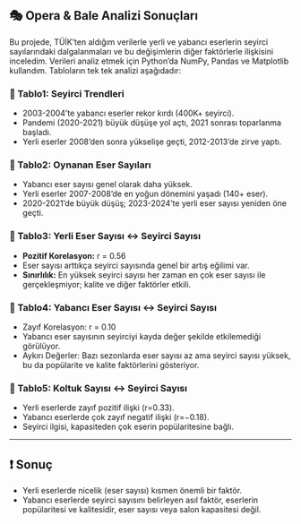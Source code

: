 ## 🎭 Opera & Bale Analizi Sonuçları

Bu projede, TÜİK’ten aldığım verilerle yerli ve yabancı eserlerin seyirci sayılarındaki dalgalanmaları ve bu değişimlerin diğer faktörlerle ilişkisini inceledim. Verileri analiz etmek için Python’da NumPy, Pandas ve Matplotlib kullandım. Tabloların tek tek analizi aşağıdadır:

### 📌 Tablo1: Seyirci Trendleri
- 2003-2004’te yabancı eserler rekor kırdı (400K+ seyirci).  
- Pandemi (2020-2021) büyük düşüşe yol açtı, 2021 sonrası toparlanma başladı.  
- Yerli eserler 2008’den sonra yükselişe geçti, 2012-2013’de zirve yaptı.  

### 📌 Tablo2: Oynanan Eser Sayıları
- Yabancı eser sayısı genel olarak daha yüksek.  
- Yerli eserler 2007-2008’de en yoğun dönemini yaşadı (140+ eser).  
- 2020-2021’de büyük düşüş; 2023-2024’te yerli eser sayısı yeniden öne geçti.  

### 📌 Tablo3: Yerli Eser Sayısı ↔ Seyirci Sayısı
- **Pozitif Korelasyon:** r = 0.56  
- Eser sayısı arttıkça seyirci sayısında genel bir artış eğilimi var.  
- **Sınırlılık:** En yüksek seyirci sayısı her zaman en çok eser sayısı ile gerçekleşmiyor; kalite ve diğer faktörler etkili.

### 📌 Tablo4: Yabancı Eser Sayısı ↔ Seyirci Sayısı
- Zayıf Korelasyon: r = 0.10  
- Yabancı eser sayısının seyirciyi kayda değer şekilde etkilemediği görülüyor.  
- Aykırı Değerler: Bazı sezonlarda eser sayısı az ama seyirci sayısı yüksek, bu da popülarite ve kalite faktörlerini gösteriyor.

### 📌 Tablo5: Koltuk Sayısı ↔ Seyirci Sayısı
- Yerli eserlerde zayıf pozitif ilişki (r=0.33).  
- Yabancı eserlerde çok zayıf negatif ilişki (r=−0.18).  
- Seyirci ilgisi, kapasiteden çok eserin popülaritesine bağlı.

---

## ❗ Sonuç
- Yerli eserlerde nicelik (eser sayısı) kısmen önemli bir faktör.  
- Yabancı eserlerde seyirci sayısını belirleyen asıl faktör, eserlerin popülaritesi ve kalitesidir, eser sayısı veya salon kapasitesi değil.
